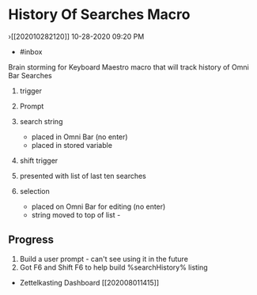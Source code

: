 # History Of Searches Macro
   ›[[202010282120]] 
   10-28-2020 09:20 PM

- #inbox

Brain storming for Keyboard Maestro macro that will track history of Omni Bar Searches

1. trigger
2. Prompt
3. search string 
    - placed in Omni Bar (no enter)
    - placed in stored variable

1. shift trigger
2. presented with list of last ten searches
3. selection 
    - placed on Omni Bar for editing (no enter)   
    - string moved to top of list     - 


## Progress
1. Build a user prompt - can't see using it in the future
2. Got F6 and Shift F6 to help build %searchHistory% listing


- Zettelkasting Dashboard [[202008011415]]